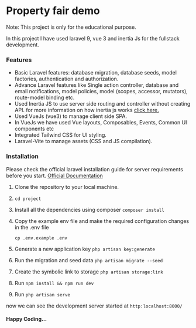 # Property fair demo

Note: This project is only for the educational purpose.

In this project I have used laravel 9, vue 3 and inertia Js for the fullstack development.

### Features

- Basic Laravel features: database migration, database seeds, model factories, authentication and authorization.
- Advance Laravel features like Single action controller, database and email notifications, model policies, model (scopes, accessor, mutators), route-model binding etc.
- Used Inertia JS to use server side routing and controller without creating API. for more information on how inertia js works [click here.](https://inertiajs.com/ "click here.")
- Used VueJs (vue3) to manage client side SPA.
- In VueJs we have used Vue layouts, Composables, Events, Common UI components etc
- Integrated Tailwind CSS for UI styling.
- Laravel-Vite to manage assets (CSS and JS compilation).

### Installation

Please check the official laravel installation guide for server requirements before you start. [Official Documentation](https://laravel.com/docs/9.x/deployment#server-requirements)

1. Clone the repository to your local machine.
2. `cd project`
3. Install all the dependencies using composer `composer install`
4. Copy the example env file and make the required configuration changes in the .env file
    
    `cp .env.example .env`

5. Generate a new application key `php artisan key:generate`

6. Run the migration and seed data `php artisan migrate --seed`

7. Create the symbolic link to storage `php artisan storage:link`

8. Run `npm install && npm run dev`

9. Run `php artisan serve`

now we can see the development server started at `http:localhost:8000/`

#### Happy Coding...
